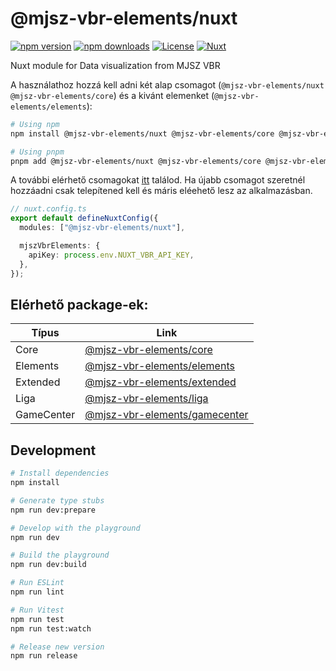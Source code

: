 # @mjsz-vbr-elements/nuxt

[![npm version][npm-version-src]][npm-version-href]
[![npm downloads][npm-downloads-src]][npm-downloads-href]
[![License][license-src]][license-href]
[![Nuxt][nuxt-src]][nuxt-href]

Nuxt module for Data visualization from MJSZ VBR

A használathoz hozzá kell adni két alap csomagot (`@mjsz-vbr-elements/nuxt` `@mjsz-vbr-elements/core`) és a kivánt elemenket (`@mjsz-vbr-elements/elements`):

```bash
# Using npm
npm install @mjsz-vbr-elements/nuxt @mjsz-vbr-elements/core @mjsz-vbr-elements/elements

# Using pnpm
pnpm add @mjsz-vbr-elements/nuxt @mjsz-vbr-elements/core @mjsz-vbr-elements/elements
```

A további elérhető csomagokat [itt](#elérhető-package-ek) találod. Ha újabb csomagot szeretnél hozzáadni csak telepítened kell és máris eléehető lesz az alkalmazásban.

```ts [nuxt.config.ts]
// nuxt.config.ts
export default defineNuxtConfig({
  modules: ["@mjsz-vbr-elements/nuxt"],

  mjszVbrElements: {
    apiKey: process.env.NUXT_VBR_API_KEY,
  },
});
```

## Elérhető package-ek:

| Típus      | Link                                                                                         |
| ---------- | -------------------------------------------------------------------------------------------- |
| Core       | [@mjsz-vbr-elements/core](https://www.npmjs.com/package/@mjsz-vbr-elements/core)             |
| Elements   | [@mjsz-vbr-elements/elements](https://www.npmjs.com/package/@mjsz-vbr-elements/elements)     |
| Extended   | [@mjsz-vbr-elements/extended](https://www.npmjs.com/package/@mjsz-vbr-elements/extended)     |
| Liga       | [@mjsz-vbr-elements/liga](https://www.npmjs.com/package/@mjsz-vbr-elements/liga)             |
| GameCenter | [@mjsz-vbr-elements/gamecenter](https://www.npmjs.com/package/@mjsz-vbr-elements/gamecenter) |

## Development

```bash
# Install dependencies
npm install

# Generate type stubs
npm run dev:prepare

# Develop with the playground
npm run dev

# Build the playground
npm run dev:build

# Run ESLint
npm run lint

# Run Vitest
npm run test
npm run test:watch

# Release new version
npm run release
```

<!-- Badges -->

[npm-version-src]: https://img.shields.io/npm/v@mjsz-vbr-elements/nuxt/latest.svg?style=flat&colorA=18181B&colorB=28CF8D
[npm-version-href]: https://npmjs.com/package/@mjsz-vbr-elements/nuxt
[npm-downloads-src]: https://img.shields.io/npm/dm/@mjsz-vbr-elements/nuxt.svg?style=flat&colorA=18181B&colorB=28CF8D
[npm-downloads-href]: https://npmjs.com/package/@mjsz-vbr-elements/nuxt
[license-src]: https://img.shields.io/npm/l/@mjsz-vbr-elements/nuxt.svg?style=flat&colorA=18181B&colorB=28CF8D
[license-href]: https://npmjs.com/package/@mjsz-vbr-elements/nuxt
[nuxt-src]: https://img.shields.io/badge/Nuxt-18181B?logo=nuxt.js
[nuxt-href]: https://nuxt.com
